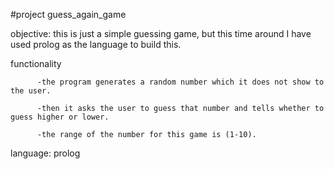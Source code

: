 #project guess_again_game

objective: this is just a simple guessing game, but this time around I have used prolog as the language to build this.

functionality

          -the program generates a random number which it does not show to the user.
          
          -then it asks the user to guess that number and tells whether to guess higher or lower.

          -the range of the number for this game is (1-10).
          
language: prolog
